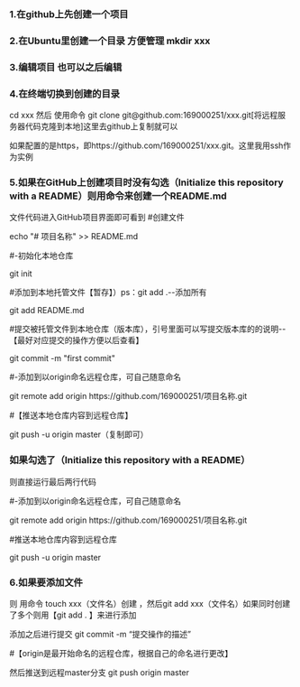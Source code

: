 <h3>1.在github上先创建一个项目</h3>
<h3>2.在Ubuntu里创建一个目录 方便管理 mkdir xxx</h3>
<h3>3.编辑项目 也可以之后编辑</h3>
<h3>4.在终端切换到创建的目录</h3><p> cd xxx 然后 使用命令 git clone git@github.com:169000251/xxx.git[将远程服务器代码克隆到本地]这里去github上复制就可以</p><p>如果配置的是https，即https://github.com/169000251/xxx.git。这里我用ssh作为实例 </p>
<h3>5.如果在GitHub上创建项目时没有勾选（Initialize this repository with a README）则用命令来创建一个README.md</h3>
文件代码进入GitHub项目界面即可看到
#创建文件
<p>echo "# 项目名称" >> README.md </p>
#-初始化本地仓库
<p>git init</p> 
#添加到本地托管文件【暂存】）ps：git add .--添加所有
<p>git add README.md </p>
#提交被托管文件到本地仓库（版本库），引号里面可以写提交版本库的的说明--【最好对应提交的操作方便以后查看】
<p>git commit -m "first commit"</p>
#-添加到以origin命名远程仓库，可自己随意命名
<p>git remote add origin https://github.com/169000251/项目名称.git</p>
#【推送本地仓库内容到远程仓库】
<p>git push -u origin master（复制即可）</p>
<h3>如果勾选了（Initialize this repository with a README）</h3>
<p>则直接运行最后两行代码</p>
#-添加到以origin命名远程仓库，可自己随意命名
<p>git remote add origin https://github.com/169000251/项目名称.git</p>
#推送本地仓库内容到远程仓库
<p>git push -u origin master</p>
<h3>6.如果要添加文件</h3>
<p>则 用命令 touch xxx（文件名）创建 ，然后git add xxx（文件名）如果同时创建了多个则用【git add . 】来进行添加 </p>
<p>添加之后进行提交 git commit -m “提交操作的描述”</p>
#【origin是最开始命名的远程仓库，根据自己的命名进行更改】
<p>然后推送到远程master分支 git push origin master </p>

